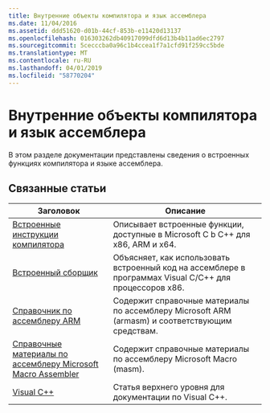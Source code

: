 ```yaml
---
title: Внутренние объекты компилятора и язык ассемблера
ms.date: 11/04/2016
ms.assetid: ddd51620-d01b-44cf-853b-e11420d13137
ms.openlocfilehash: 016303262db40917099dfd6d13b4b11ad6ec2797
ms.sourcegitcommit: 5cecccba0a96c1b4ccea1f7a1cfd91f259cc5bde
ms.translationtype: MT
ms.contentlocale: ru-RU
ms.lasthandoff: 04/01/2019
ms.locfileid: "58770204"
---
```

# <a name="compiler-intrinsics-and-assembly-language"></a>Внутренние объекты компилятора и язык ассемблера

В этом разделе документации представлены сведения о встроенных функциях компилятора и языке ассемблера.

## <a name="related-articles"></a>Связанные статьи

|Заголовок|Описание|
|-----------|-----------------|
|[Встроенные инструкции компилятора](../intrinsics/compiler-intrinsics.md)|Описывает встроенные функции, доступные в Microsoft C b C++ для x86, ARM и x64.|
|[Встроенный сборщик](../assembler/inline/inline-assembler.md)|Объясняет, как использовать встроенный код на ассемблере в программах Visual C/C++ для процессоров x86.|
|[Справочник по ассемблеру ARM](../assembler/arm/arm-assembler-reference.md)|Содержит справочные материалы по ассемблеру Microsoft ARM (armasm) и соответствующим средствам.|
|[Справочные материалы по ассемблеру Microsoft Macro Assembler](../assembler/masm/microsoft-macro-assembler-reference.md)|Содержит справочные материалы по ассемблеру Microsoft Macro (masm).|
|[Visual C++](../overview/visual-cpp-in-visual-studio.md)|Статья верхнего уровня для документации по Visual C++.|